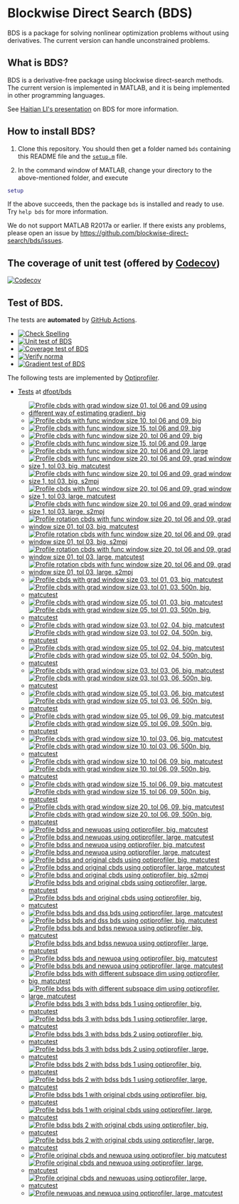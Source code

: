 # Blockwise Direct Search (BDS)

BDS is a package for solving nonlinear optimization problems without using derivatives. The current version can handle unconstrained problems. 

## What is BDS?

BDS is a derivative-free package using blockwise direct-search methods. The current version is implemented in MATLAB, and it is being implemented in other programming languages.

See [Haitian LI's presentation](https://lht97.github.io/documents/DFOS2024.pdf) on BDS for more information.

## How to install BDS?

1. Clone this repository. You should then get a folder named `bds` containing this README file and the
[`setup.m`](https://github.com/blockwise-direct-search/bds/blob/main/setup.m) file.

2. In the command window of MATLAB, change your directory to the above-mentioned folder, and execute

```matlab
setup
```

If the above succeeds, then the package `bds` is installed and ready to use. Try `help bds` for more information.

We do not support MATLAB R2017a or earlier. If there exists any problems, please open an issue by
https://github.com/blockwise-direct-search/bds/issues.

## The coverage of unit test (offered by [Codecov](https://about.codecov.io/))

[![Codecov](https://img.shields.io/codecov/c/github/blockwise-direct-search/bds?style=for-the-badge&logo=codecov)](https://app.codecov.io/github/blockwise-direct-search/bds)

## Test of BDS.
The tests are **automated** by [GitHub Actions](https://docs.github.com/en/actions).
- [![Check Spelling](https://github.com/blockwise-direct-search/bds/actions/workflows/spelling.yml/badge.svg)](https://github.com/blockwise-direct-search/bds/actions/workflows/spelling.yml)
- [![Unit test of BDS](https://github.com/blockwise-direct-search/bds/actions/workflows/unit_test.yml/badge.svg)](https://github.com/blockwise-direct-search/bds/actions/workflows/unit_test.yml)
- [![Coverage test of BDS](https://github.com/blockwise-direct-search/bds/actions/workflows/unit_test_coverage.yml/badge.svg)](https://github.com/blockwise-direct-search/bds/actions/workflows/unit_test_coverage.yml)
- [![Verify norma](https://github.com/zeroth-order-optimization/bds/actions/workflows/verify_norma.yml/badge.svg)](https://github.com/zeroth-order-optimization/bds/actions/workflows/verify_norma.yml)
- [![Gradient test of BDS](https://github.com/zeroth-order-optimization/bds/actions/workflows/gradient_test.yml/badge.svg)](https://github.com/zeroth-order-optimization/bds/actions/workflows/gradient_test.yml)

The following tests are implemented by [Optiprofiler](https://github.com/optiprofiler/optiprofiler).

- [Tests](https://github.com/dfopt/bds/actions) at [dfopt/bds](https://github.com/dfopt/bds)

    - [![Profile cbds with grad window size 01, tol 06 and 09 using different way of estimating gradient, big](https://github.com/dfopt/bds/actions/workflows/profile_bds_gws_1_gtol_3x_6x_bds_development_gws_1_gtol_3x_6x_big_matcutest.yml/badge.svg)](https://github.com/dfopt/bds/actions/workflows/profile_bds_gws_1_gtol_3x_6x_bds_development_gws_1_gtol_3x_6x_big_matcutest.yml)
    - [![Profile cbds with func window size 10, tol 06 and 09, big](https://github.com/dfopt/bds/actions/workflows/profile_cbds_func_10_tol_06_09_big.yml/badge.svg)](https://github.com/dfopt/bds/actions/workflows/profile_cbds_func_10_tol_06_09_big.yml)
    - [![Profile cbds with func window size 15, tol 06 and 09, big](https://github.com/dfopt/bds/actions/workflows/profile_cbds_func_15_tol_06_09_big.yml/badge.svg)](https://github.com/dfopt/bds/actions/workflows/profile_cbds_func_15_tol_06_09_big.yml)
    - [![Profile cbds with func window size 20, tol 06 and 09, big](https://github.com/dfopt/bds/actions/workflows/profile_cbds_func_20_tol_06_09_big.yml/badge.svg)](https://github.com/dfopt/bds/actions/workflows/profile_cbds_func_20_tol_06_09_big.yml)
    - [![Profile cbds with func window size 15, tol 06 and 09, large](https://github.com/dfopt/bds/actions/workflows/profile_cbds_func_15_tol_06_09_large.yml/badge.svg)](https://github.com/dfopt/bds/actions/workflows/profile_cbds_func_15_tol_06_09_large.yml)
    - [![Profile cbds with func window size 20, tol 06 and 09, large](https://github.com/dfopt/bds/actions/workflows/profile_cbds_func_20_tol_06_09_large.yml/badge.svg)](https://github.com/dfopt/bds/actions/workflows/profile_cbds_func_20_tol_06_09_large.yml)
    - [![Profile cbds with func window size 20, tol 06 and 09, grad window size 1, tol 03, big, matcutest](https://github.com/dfopt/bds/actions/workflows/profile_cbds_func_20_tol_06_09_grad_01_tol_03_big_matcutest.yml/badge.svg)](https://github.com/dfopt/bds/actions/workflows/profile_cbds_func_20_tol_06_09_grad_01_tol_03_big_matcutest.yml)
    - [![Profile cbds with func window size 20, tol 06 and 09, grad window size 1, tol 03, big, s2mpj](https://github.com/dfopt/bds/actions/workflows/profile_cbds_func_20_tol_06_09_grad_01_tol_03_big_s2mpj.yml/badge.svg)](https://github.com/dfopt/bds/actions/workflows/profile_cbds_func_20_tol_06_09_grad_01_tol_03_big_s2mpj.yml)
    - [![Profile cbds with func window size 20, tol 06 and 09, grad window size 1, tol 03, large, matcutest](https://github.com/dfopt/bds/actions/workflows/profile_cbds_func_20_tol_06_09_grad_01_tol_03_large_matcutest.yml/badge.svg)](https://github.com/dfopt/bds/actions/workflows/profile_cbds_func_20_tol_06_09_grad_01_tol_03_large_matcutest.yml)
    - [![Profile cbds with func window size 20, tol 06 and 09, grad window size 1, tol 03, large, s2mpj](https://github.com/dfopt/bds/actions/workflows/profile_cbds_func_20_tol_06_09_grad_01_tol_03_large_s2mpj.yml/badge.svg)](https://github.com/dfopt/bds/actions/workflows/profile_cbds_func_20_tol_06_09_grad_01_tol_03_large_s2mpj.yml)
    - [![Profile rotation cbds with func window size 20, tol 06 and 09, grad window size 01, tol 03, big, matcutest](https://github.com/dfopt/bds/actions/workflows/profile_cbds_rotation_func_20_tol_06_09_grad_01_tol_03_big_matcutest.yml/badge.svg)](https://github.com/dfopt/bds/actions/workflows/profile_cbds_rotation_func_20_tol_06_09_grad_01_tol_03_big_matcutest.yml)
    - [![Profile rotation cbds with func window size 20, tol 06 and 09, grad window size 01, tol 03, big, s2mpj](https://github.com/dfopt/bds/actions/workflows/profile_cbds_rotation_func_20_tol_06_09_grad_01_tol_03_big_s2mpj.yml/badge.svg)](https://github.com/dfopt/bds/actions/workflows/profile_cbds_rotation_func_20_tol_06_09_grad_01_tol_03_big_s2mpj.yml)
    - [![Profile rotation cbds with func window size 20, tol 06 and 09, grad window size 01, tol 03, large, matcutest](https://github.com/dfopt/bds/actions/workflows/profile_cbds_rotation_func_20_tol_06_09_grad_01_tol_03_large_matcutest.yml/badge.svg)](https://github.com/dfopt/bds/actions/workflows/profile_cbds_rotation_func_20_tol_06_09_grad_01_tol_03_large_matcutest.yml)
    - [![Profile rotation cbds with func window size 20, tol 06 and 09, grad window size 01, tol 03, large, s2mpj](https://github.com/dfopt/bds/actions/workflows/profile_cbds_rotation_func_20_tol_06_09_grad_01_tol_03_large_s2mpj.yml/badge.svg)](https://github.com/dfopt/bds/actions/workflows/profile_cbds_rotation_func_20_tol_06_09_grad_01_tol_03_large_s2mpj.yml)
    - [![Profile cbds with grad window size 03, tol 01, 03, big, matcutest](https://github.com/dfopt/bds/actions/workflows/profile_cbds_grad_03_tol_01_03_big_matcutest.yml/badge.svg)](https://github.com/dfopt/bds/actions/workflows/profile_cbds_grad_03_tol_01_03_big_matcutest.yml)
    - [![Profile cbds with grad window size 03, tol 01, 03, 500n, big, matcutest](https://github.com/dfopt/bds/actions/workflows/profile_cbds_grad_03_tol_01_03_500n_big_matcutest.yml/badge.svg)](https://github.com/dfopt/bds/actions/workflows/profile_cbds_grad_03_tol_01_03_500n_big_matcutest.yml)
    - [![Profile cbds with grad window size 05, tol 01, 03, big, matcutest](https://github.com/dfopt/bds/actions/workflows/profile_cbds_grad_05_tol_01_03_big_matcutest.yml/badge.svg)](https://github.com/dfopt/bds/actions/workflows/profile_cbds_grad_05_tol_01_03_big_matcutest.yml)
    - [![Profile cbds with grad window size 05, tol 01, 03, 500n, big, matcutest](https://github.com/dfopt/bds/actions/workflows/profile_cbds_grad_05_tol_01_03_500n_big_matcutest.yml/badge.svg)](https://github.com/dfopt/bds/actions/workflows/profile_cbds_grad_05_tol_01_03_500n_big_matcutest.yml)
    - [![Profile cbds with grad window size 03, tol 02, 04, big, matcutest](https://github.com/dfopt/bds/actions/workflows/profile_cbds_grad_03_tol_02_04_big_matcutest.yml/badge.svg)](https://github.com/dfopt/bds/actions/workflows/profile_cbds_grad_03_tol_02_04_big_matcutest.yml)
    - [![Profile cbds with grad window size 03, tol 02, 04, 500n, big, matcutest](https://github.com/dfopt/bds/actions/workflows/profile_cbds_grad_03_tol_02_04_500n_big_matcutest.yml/badge.svg)](https://github.com/dfopt/bds/actions/workflows/profile_cbds_grad_03_tol_02_04_500n_big_matcutest.yml)
    - [![Profile cbds with grad window size 05, tol 02, 04, big, matcutest](https://github.com/dfopt/bds/actions/workflows/profile_cbds_grad_05_tol_02_04_big_matcutest.yml/badge.svg)](https://github.com/dfopt/bds/actions/workflows/profile_cbds_grad_05_tol_02_04_big_matcutest.yml)
    - [![Profile cbds with grad window size 05, tol 02, 04, 500n, big, matcutest](https://github.com/dfopt/bds/actions/workflows/profile_cbds_grad_05_tol_02_04_500n_big_matcutest.yml/badge.svg)](https://github.com/dfopt/bds/actions/workflows/profile_cbds_grad_05_tol_02_04_500n_big_matcutest.yml)
    - [![Profile cbds with grad window size 03, tol 03, 06, big, matcutest](https://github.com/dfopt/bds/actions/workflows/profile_cbds_grad_03_tol_03_06_big_matcutest.yml/badge.svg)](https://github.com/dfopt/bds/actions/workflows/profile_cbds_grad_03_tol_03_06_big_matcutest.yml)
    - [![Profile cbds with grad window size 03, tol 03, 06, 500n, big, matcutest](https://github.com/dfopt/bds/actions/workflows/profile_cbds_grad_03_tol_03_06_500n_big_matcutest.yml/badge.svg)](https://github.com/dfopt/bds/actions/workflows/profile_cbds_grad_03_tol_03_06_500n_big_matcutest.yml)
    - [![Profile cbds with grad window size 05, tol 03, 06, big, matcutest](https://github.com/dfopt/bds/actions/workflows/profile_cbds_grad_05_tol_03_06_big_matcutest.yml/badge.svg)](https://github.com/dfopt/bds/actions/workflows/profile_cbds_grad_05_tol_03_06_big_matcutest.yml)
    - [![Profile cbds with grad window size 05, tol 03, 06, 500n, big, matcutest](https://github.com/dfopt/bds/actions/workflows/profile_cbds_grad_05_tol_03_06_500n_big_matcutest.yml/badge.svg)](https://github.com/dfopt/bds/actions/workflows/profile_cbds_grad_05_tol_03_06_500n_big_matcutest.yml)
    - [![Profile cbds with grad window size 05, tol 06, 09, big, matcutest](https://github.com/dfopt/bds/actions/workflows/profile_cbds_grad_05_tol_06_09_big_matcutest.yml/badge.svg)](https://github.com/dfopt/bds/actions/workflows/profile_cbds_grad_05_tol_06_09_big_matcutest.yml)
    - [![Profile cbds with grad window size 05, tol 06, 09, 500n, big, matcutest](https://github.com/dfopt/bds/actions/workflows/profile_cbds_grad_05_tol_06_09_500n_big_matcutest.yml/badge.svg)](https://github.com/dfopt/bds/actions/workflows/profile_cbds_grad_05_tol_06_09_500n_big_matcutest.yml)
    - [![Profile cbds with grad window size 10, tol 03, 06, big, matcutest](https://github.com/dfopt/bds/actions/workflows/profile_cbds_grad_10_tol_03_06_big_matcutest.yml/badge.svg)](https://github.com/dfopt/bds/actions/workflows/profile_cbds_grad_10_tol_03_06_big_matcutest.yml)
    - [![Profile cbds with grad window size 10, tol 03, 06, 500n, big, matcutest](https://github.com/dfopt/bds/actions/workflows/profile_cbds_grad_10_tol_03_06_500n_big_matcutest.yml/badge.svg)](https://github.com/dfopt/bds/actions/workflows/profile_cbds_grad_10_tol_03_06_500n_big_matcutest.yml)
    - [![Profile cbds with grad window size 10, tol 06, 09, big, matcutest](https://github.com/dfopt/bds/actions/workflows/profile_cbds_grad_10_tol_06_09_big_matcutest.yml/badge.svg)](https://github.com/dfopt/bds/actions/workflows/profile_cbds_grad_10_tol_06_09_big_matcutest.yml)
    - [![Profile cbds with grad window size 10, tol 06, 09, 500n, big, matcutest](https://github.com/dfopt/bds/actions/workflows/profile_cbds_grad_10_tol_06_09_500n_big_matcutest.yml/badge.svg)](https://github.com/dfopt/bds/actions/workflows/profile_cbds_grad_10_tol_06_09_500n_big_matcutest.yml)
    - [![Profile cbds with grad window size 15, tol 06, 09, big, matcutest](https://github.com/dfopt/bds/actions/workflows/profile_cbds_grad_15_tol_06_09_big_matcutest.yml/badge.svg)](https://github.com/dfopt/bds/actions/workflows/profile_cbds_grad_15_tol_06_09_big_matcutest.yml)
    - [![Profile cbds with grad window size 15, tol 06, 09, 500n, big, matcutest](https://github.com/dfopt/bds/actions/workflows/profile_cbds_grad_15_tol_06_09_500n_big_matcutest.yml/badge.svg)](https://github.com/dfopt/bds/actions/workflows/profile_cbds_grad_15_tol_06_09_500n_big_matcutest.yml)
    - [![Profile cbds with grad window size 20, tol 06, 09, big, matcutest](https://github.com/dfopt/bds/actions/workflows/profile_cbds_grad_20_tol_06_09_big_matcutest.yml/badge.svg)](https://github.com/dfopt/bds/actions/workflows/profile_cbds_grad_20_tol_06_09_big_matcutest.yml)
    - [![Profile cbds with grad window size 20, tol 06, 09, 500n, big, matcutest](https://github.com/dfopt/bds/actions/workflows/profile_cbds_grad_20_tol_06_09_500n_big_matcutest.yml/badge.svg)](https://github.com/dfopt/bds/actions/workflows/profile_cbds_grad_20_tol_06_09_500n_big_matcutest.yml)
    - [![Profile bdss and newuoas using optiprofiler, big, matcutest](https://github.com/bladesopt/bds/actions/workflows/profile_bdss_newuoas_big_matcutest.yml/badge.svg)](https://github.com/bladesopt/bds/actions/workflows/profile_bdss_newuoas_big_matcutest.yml)
    - [![Profile bdss and newuoas using optiprofiler, large, matcutest](https://github.com/bladesopt/bds/actions/workflows/profile_bdss_newuoas_large_matcutest.yml/badge.svg)](https://github.com/bladesopt/bds/actions/workflows/profile_bdss_newuoas_large_matcutest.yml)
    - [![Profile bdss and newuoa using optiprofiler, big, matcutest](https://github.com/bladesopt/bds/actions/workflows/profile_bdss_newuoa_big_matcutest.yml/badge.svg)](https://github.com/bladesopt/bds/actions/workflows/profile_bdss_newuoa_big_matcutest.yml)
    - [![Profile bdss and newuoa using optiprofiler, large, matcutest](https://github.com/bladesopt/bds/actions/workflows/profile_bdss_newuoa_large_matcutest.yml/badge.svg)](https://github.com/bladesopt/bds/actions/workflows/profile_bdss_newuoa_large_matcutest.yml)
    - [![Profile bdss and original cbds using optiprofiler, big, matcutest](https://github.com/bladesopt/bds/actions/workflows/profile_bdss_orig_cbds_big_matcutest.yml/badge.svg)](https://github.com/bladesopt/bds/actions/workflows/profile_bdss_orig_cbds_big_matcutest.yml)
    - [![Profile bdss and original cbds using optiprofiler, large, matcutest](https://github.com/bladesopt/bds/actions/workflows/profile_bdss_orig_cbds_large_matcutest.yml/badge.svg)](https://github.com/bladesopt/bds/actions/workflows/profile_bdss_orig_cbds_large_matcutest.yml)
    - [![Profile bdss and original cbds using optiprofiler, big, s2mpj](https://github.com/bladesopt/bds/actions/workflows/profile_bdss_orig_cbds_big_s2mpj.yml/badge.svg)](https://github.com/bladesopt/bds/actions/workflows/profile_bdss_orig_cbds_big_s2mpj.yml)
    - [![Profile bdss bds and original cbds using optiprofiler, large, matcutest](https://github.com/bladesopt/bds/actions/workflows/profile_bdss_bds_orig_cbds_large_matcutest.yml/badge.svg)](https://github.com/bladesopt/bds/actions/workflows/profile_bdss_bds_orig_cbds_large_matcutest.yml)
    - [![Profile bdss bds and original cbds using optiprofiler, big, matcutest](https://github.com/bladesopt/bds/actions/workflows/profile_bdss_bds_orig_cbds_big_matcutest.yml/badge.svg)](https://github.com/bladesopt/bds/actions/workflows/profile_bdss_bds_orig_cbds_big_matcutest.yml)
    - [![Profile bdss bds and dss bds using optiprofiler, large, matcutest](https://github.com/bladesopt/bds/actions/workflows/profile_bdss_bds_dss_bds_large_matcutest.yml/badge.svg)](https://github.com/bladesopt/bds/actions/workflows/profile_bdss_bds_dss_bds_large_matcutest.yml)
    - [![Profile bdss bds and dss bds using optiprofiler, big, matcutest](https://github.com/bladesopt/bds/actions/workflows/profile_bdss_bds_dss_bds_big_matcutest.yml/badge.svg)](https://github.com/bladesopt/bds/actions/workflows/profile_bdss_bds_dss_bds_big_matcutest.yml)
    - [![Profile bdss bds and bdss newuoa using optiprofiler, big, matcutest](https://github.com/bladesopt/bds/actions/workflows/profile_bdss_bds_bdss_newuoa_big_matcutest.yml/badge.svg)](https://github.com/bladesopt/bds/actions/workflows/profile_bdss_bds_bdss_newuoa_big_matcutest.yml)
    - [![Profile bdss bds and bdss newuoa using optiprofiler, large, matcutest](https://github.com/bladesopt/bds/actions/workflows/profile_bdss_bds_bdss_newuoa_large_matcutest.yml/badge.svg)](https://github.com/bladesopt/bds/actions/workflows/profile_bdss_bds_bdss_newuoa_large_matcutest.yml)
    - [![Profile bdss bds and newuoa using optiprofiler, big, matcutest](https://github.com/bladesopt/bds/actions/workflows/profile_bdss_bds_newuoa_big_matcutest.yml/badge.svg)](https://github.com/bladesopt/bds/actions/workflows/profile_bdss_bds_newuoa_big_matcutest.yml)
    - [![Profile bdss bds and newuoa using optiprofiler, large, matcutest](https://github.com/bladesopt/bds/actions/workflows/profile_bdss_bds_newuoa_large_matcutest.yml/badge.svg)](https://github.com/bladesopt/bds/actions/workflows/profile_bdss_bds_newuoa_large_matcutest.yml)
    - [![Profile bdss bds with different subspace dim using optiprofiler, big, matcutest](https://github.com/bladesopt/bds/actions/workflows/profile_bdss_subspace_dim_big_matcutest.yml/badge.svg)](https://github.com/bladesopt/bds/actions/workflows/profile_bdss_subspace_dim_big_matcutest.yml)
    - [![Profile bdss bds with different subspace dim using optiprofiler, large, matcutest](https://github.com/bladesopt/bds/actions/workflows/profile_bdss_subspace_dim_large_matcutest.yml/badge.svg)](https://github.com/bladesopt/bds/actions/workflows/profile_bdss_subspace_dim_large_matcutest.yml)
    - [![Profile bdss bds 3 with bdss bds 1 using optiprofiler, big, matcutest](https://github.com/bladesopt/bds/actions/workflows/profile_bdss_bds_3_bdss_bds_1_big_matcutest.yml/badge.svg)](https://github.com/bladesopt/bds/actions/workflows/profile_bdss_bds_3_bdss_bds_1_big_matcutest.yml)
    - [![Profile bdss bds 3 with bdss bds 1 using optiprofiler, large, matcutest](https://github.com/bladesopt/bds/actions/workflows/profile_bdss_bds_3_bdss_bds_1_large_matcutest.yml/badge.svg)](https://github.com/bladesopt/bds/actions/workflows/profile_bdss_bds_3_bdss_bds_1_large_matcutest.yml)
    - [![Profile bdss bds 3 with bdss bds 2 using optiprofiler, big, matcutest](https://github.com/bladesopt/bds/actions/workflows/profile_bdss_bds_3_bdss_bds_2_big_matcutest.yml/badge.svg)](https://github.com/bladesopt/bds/actions/workflows/profile_bdss_bds_3_bdss_bds_2_big_matcutest.yml)
    - [![Profile bdss bds 3 with bdss bds 2 using optiprofiler, large, matcutest](https://github.com/bladesopt/bds/actions/workflows/profile_bdss_bds_3_bdss_bds_2_large_matcutest.yml/badge.svg)](https://github.com/bladesopt/bds/actions/workflows/profile_bdss_bds_3_bdss_bds_2_large_matcutest.yml)
    - [![Profile bdss bds 2 with bdss bds 1 using optiprofiler, big, matcutest](https://github.com/bladesopt/bds/actions/workflows/profile_bdss_bds_2_bdss_bds_1_big_matcutest.yml/badge.svg)](https://github.com/bladesopt/bds/actions/workflows/profile_bdss_bds_2_bdss_bds_1_big_matcutest.yml)
    - [![Profile bdss bds 2 with bdss bds 1 using optiprofiler, large, matcutest](https://github.com/bladesopt/bds/actions/workflows/profile_bdss_bds_2_bdss_bds_1_large_matcutest.yml/badge.svg)](https://github.com/bladesopt/bds/actions/workflows/profile_bdss_bds_2_bdss_bds_1_large_matcutest.yml)
    - [![Profile bdss bds 1 with original cbds using optiprofiler, big, matcutest](https://github.com/bladesopt/bds/actions/workflows/profile_bdss_bds_1_orig_cbds_big_matcutest.yml/badge.svg)](https://github.com/bladesopt/bds/actions/workflows/profile_bdss_bds_1_orig_cbds_big_matcutest.yml)
    - [![Profile bdss bds 1 with original cbds using optiprofiler, large, matcutest](https://github.com/bladesopt/bds/actions/workflows/profile_bdss_bds_1_orig_cbds_large_matcutest.yml/badge.svg)](https://github.com/bladesopt/bds/actions/workflows/profile_bdss_bds_1_orig_cbds_large_matcutest.yml)
    - [![Profile bdss bds 2 with original cbds using optiprofiler, big, matcutest](https://github.com/bladesopt/bds/actions/workflows/profile_bdss_bds_2_orig_cbds_big_matcutest.yml/badge.svg)](https://github.com/bladesopt/bds/actions/workflows/profile_bdss_bds_2_orig_cbds_big_matcutest.yml)
    - [![Profile bdss bds 2 with original cbds using optiprofiler, large, matcutest](https://github.com/bladesopt/bds/actions/workflows/profile_bdss_bds_2_orig_cbds_large_matcutest.yml/badge.svg)](https://github.com/bladesopt/bds/actions/workflows/profile_bdss_bds_2_orig_cbds_large_matcutest.yml)
    - [![Profile original cbds and newuoa using optiprofiler, big matcutest](https://github.com/bladesopt/bds/actions/workflows/profile_orig_cbds_newuoa_big_matcutest.yml/badge.svg)](https://github.com/bladesopt/bds/actions/workflows/profile_orig_cbds_newuoa_big_matcutest.yml)
    - [![Profile original cbds and newuoa using optiprofiler, large, matcutest](https://github.com/bladesopt/bds/actions/workflows/profile_orig_cbds_newuoa_large_matcutest.yml/badge.svg)](https://github.com/bladesopt/bds/actions/workflows/profile_orig_cbds_newuoa_large_matcutest.yml)
    - [![Profile original cbds and newuoas using optiprofiler, large, matcutest](https://github.com/bladesopt/bds/actions/workflows/profile_orig_cbds_newuoas_large_matcutest.yml/badge.svg)](https://github.com/bladesopt/bds/actions/workflows/profile_orig_cbds_newuoas_large_matcutest.yml)
    - [![Profile newuoas and newuoa using optiprofiler, large, matcutest](https://github.com/bladesopt/bds/actions/workflows/profile_newuoas_newuoa_large_matcutest.yml/badge.svg)](https://github.com/bladesopt/bds/actions/workflows/profile_newuoas_newuoa_large_matcutest.yml)